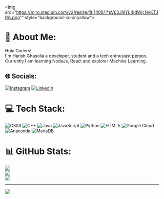 <img src="https://miro.medium.com/v2/resize:fit:1400/1*sV60JhlYL4IdWjcNvKTJRA.png"" style="background-color:yellow">

# 💫 About Me:
Hola Coders!<br>I'm Harish Ghasolia a developer, student and a tech enthusiast person. <br>Currently I am learning NodeJs, React and explorer Machine Learning. <br>
  
  
## 🌐 Socials:
[![Instagram](https://img.shields.io/badge/Instagram-%23E4405F.svg?logo=Instagram&logoColor=white)](https://instagram.com/https://www.instagram.com/harish_ghasolia/) [![LinkedIn](https://img.shields.io/badge/LinkedIn-%230077B5.svg?logo=linkedin&logoColor=white)](https://linkedin.com/in/https://www.linkedin.com/in/harish-ghasolia-124b9724b/) 


# 💻 Tech Stack:
![CSS3](https://img.shields.io/badge/css3-%231572B6.svg?style=for-the-badge&logo=css3&logoColor=white) ![C++](https://img.shields.io/badge/c++-%2300599C.svg?style=for-the-badge&logo=c%2B%2B&logoColor=white) ![Java](https://img.shields.io/badge/java-%23ED8B00.svg?style=for-the-badge&logo=java&logoColor=white) ![JavaScript](https://img.shields.io/badge/javascript-%23323330.svg?style=for-the-badge&logo=javascript&logoColor=%23F7DF1E) ![Python](https://img.shields.io/badge/python-3670A0?style=for-the-badge&logo=python&logoColor=ffdd54) ![HTML5](https://img.shields.io/badge/html5-%23E34F26.svg?style=for-the-badge&logo=html5&logoColor=white) ![Google Cloud](https://img.shields.io/badge/Google%20Cloud-%234285F4.svg?style=for-the-badge&logo=google-cloud&logoColor=white) ![Anaconda](https://img.shields.io/badge/Anaconda-%2344A833.svg?style=for-the-badge&logo=anaconda&logoColor=white) ![MariaDB](https://img.shields.io/badge/MariaDB-003545?style=for-the-badge&logo=mariadb&logoColor=white)




# 📊 GitHub Stats:
![](https://github-readme-stats.vercel.app/api?username=harishghasolia07&theme=radical&hide_border=false&include_all_commits=true&count_private=true)<br/>
![](https://github-readme-streak-stats.herokuapp.com/?user=harishghasolia07&theme=radical&hide_border=false)<br/>
![](https://github-readme-stats.vercel.app/api/top-langs/?username=harishghasolia07&theme=radical&hide_border=false&include_all_commits=true&count_private=true&layout=compact)


---
[![](https://visitcount.itsvg.in/api?id=harishghasolia07&icon=0&color=0)](https://visitcount.itsvg.in)

<!-- Proudly created with GPRM ( https://gprm.itsvg.in ) -->
